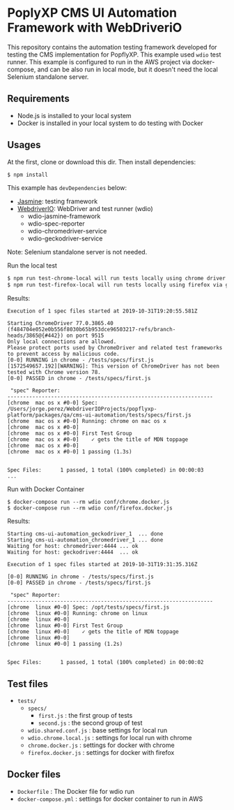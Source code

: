 # PoplyXP CMS UI Automation Framework with WebDriveriO

This repository contains the automation testing framework developed for testing the CMS implementation
for PopflyXP.
This example used `wdio` test runner. This example is configured to run in the AWS project via docker-compose, and can be
also run in local mode, but it doesn't need the local Selenium standalone server.

## Requirements

- Node.js is installed to your local system
- Docker is installed in your local system to do testing with Docker

## Usages

At the first, clone or download this dir. Then install dependencies:

```bash
$ npm install
```

This example has `devDependencies` below:

- [Jasmine](https://jasmine.github.io/): testing framework
- [WebdriverIO](http://webdriver.io/): WebDriver and test runner (wdio)
  - wdio-jasmine-framework
  - wdio-spec-reporter
  - wdio-chromedriver-service
  - wdio-geckodriver-service

Note: Selenium standalone server is not needed.

Run the local test
```bash
$ npm run test-chrome-local will run tests locally using chrome driver
$ npm run test-firefox-local will run tests locally using firefox via geckodriver
```
Results:
```
Execution of 1 spec files started at 2019-10-31T19:20:55.581Z

Starting ChromeDriver 77.0.3865.40 (f484704e052e0b556f8030b65b953dce96503217-refs/branch-heads/3865@{#442}) on port 9515
Only local connections are allowed.
Please protect ports used by ChromeDriver and related test frameworks to prevent access by malicious code.
[0-0] RUNNING in chrome - /tests/specs/first.js
[1572549657.192][WARNING]: This version of ChromeDriver has not been tested with Chrome version 78.
[0-0] PASSED in chrome - /tests/specs/first.js

 "spec" Reporter:
------------------------------------------------------------------
[chrome  mac os x #0-0] Spec: /Users/jorge.perez/WebdriverIOProjects/popflyxp-platform/packages/qa/cms-ui-automation/tests/specs/first.js
[chrome  mac os x #0-0] Running: chrome on mac os x
[chrome  mac os x #0-0]
[chrome  mac os x #0-0] First Test Group
[chrome  mac os x #0-0]    ✓ gets the title of MDN toppage
[chrome  mac os x #0-0]
[chrome  mac os x #0-0] 1 passing (1.3s)


Spec Files:      1 passed, 1 total (100% completed) in 00:00:03
...
```



Run with Docker Container
```
$ docker-compose run --rm wdio conf/chrome.docker.js
$ docker-compose run --rm wdio conf/firefox.docker.js
```
Results:
```
Starting cms-ui-automation_geckodriver_1  ... done
Starting cms-ui-automation_chromedriver_1 ... done
Waiting for host: chromedriver:4444 ... ok
Waiting for host: geckodriver:4444  ... ok

Execution of 1 spec files started at 2019-10-31T19:31:35.316Z

[0-0] RUNNING in chrome - /tests/specs/first.js
[0-0] PASSED in chrome - /tests/specs/first.js

 "spec" Reporter:
------------------------------------------------------------------
[chrome  linux #0-0] Spec: /opt/tests/specs/first.js
[chrome  linux #0-0] Running: chrome on linux
[chrome  linux #0-0]
[chrome  linux #0-0] First Test Group
[chrome  linux #0-0]    ✓ gets the title of MDN toppage
[chrome  linux #0-0]
[chrome  linux #0-0] 1 passing (1.2s)


Spec Files:      1 passed, 1 total (100% completed) in 00:00:02
```

## Test files

- `tests/`
  - `specs/`
    - `first.js` : the first group of tests
    - `second.js` : the second group of test
  - `wdio.shared.conf.js` : base settings for local run
  - `wdio.chrome.local.js` : settings for local run with chrome
  - `chrome.docker.js` : settings for docker with chrome
  - `firefox.docker.js` : settings for docker with firefox

## Docker files
  - `Dockerfile` : The Docker file for wdio run
  - `docker-compose.yml` : settings for docker container to run in AWS
